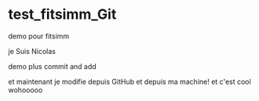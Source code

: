 # test_fitsimm_Git
demo pour fitsimm

je Suis Nicolas

demo plus commit and add

et maintenant je modifie depuis GitHub
et depuis ma machine! et c'est cool wohooooo
